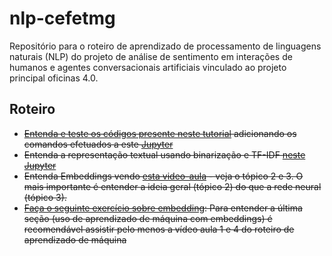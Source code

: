 # nlp-cefetmg

Repositório para o roteiro de aprendizado de processamento de linguagens naturais (NLP) do projeto de análise de sentimento em interações de humanos e agentes conversacionais artificiais vinculado ao projeto principal oficinas 4.0.

## Roteiro


- ~~[Entenda e teste os códigos presente neste tutorial](https://medium.com/@maelyalways/nltk-tutorial-8175e57fbfda) adicionando os comandos efetuados a este [Jupyter](parte-1/tutorial-nltk.ipynb)~~
- ~~Entenda a representação textual usando binarização e TF-IDF [neste Jupyter](parte-2/binarizacao_e_tf_idf.ipynb)~~
- ~~Entenda Embeddings vendo [esta video-aula](https://www.youtube.com/watch?v=bF-ymXA1CFg&list=PLwIaU1DGYV6tUx10fCTw5aPnqypbbK_GJ&index=39) - veja o tópico 2 e 3. O mais importante é entender a ideia geral (tópico 2) do que a rede neural (tópico 3).~~
- ~~[Faça o seguinte exercício sobre embedding](https://github.com/DiegoAscanio/ap-de-maquina-embedding): Para entender a última seção (uso de aprendizado de máquina com embeddings) é recomendável assistir pelo menos a vídeo aula 1 e 4 do roteiro de aprendizado de máquina~~
